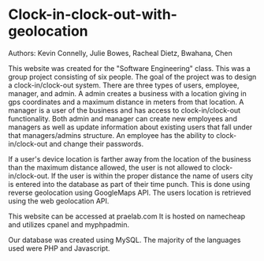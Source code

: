# Clock-in-clock-out-with-geolocation

Authors: Kevin Connelly, Julie Bowes, Racheal Dietz, Bwahana, Chen

This website was created for the "Software Engineering" class. This was a group project consisting of six people. 
The goal of the project was to design a clock-in/clock-out system. 
There are three types of users, employee, manager, and admin.
A admin creates a business with a location giving in gps coordinates and a maximum distance in meters from that location.
A manager is a user of the business and has access to clock-in/clock-out functionality.
Both admin and manager can create new employees and managers as well as update information about existing users that fall under that managers/admins structure.
An employee has the ability to clock-in/clock-out and change their passwords.

If a user's device location is farther away from the location of the business than the maximum distance allowed, the user is not allowed to clock-in/clock-out. 
If the user is within the proper distance the name of users city is entered into the database as part of their time punch. This is done using reverse geolocation using GoogleMaps API. 
The users location is retrieved using the web geolocation API. 

This website can be accessed at praelab.com 
It is hosted on namecheap and utilizes cpanel and myphpadmin. 

Our database was created using MySQL. The majority of the languages used were PHP and Javascript.
